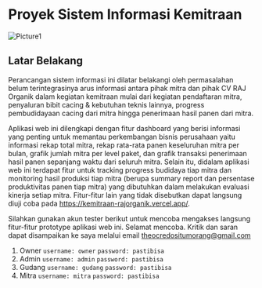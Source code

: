 # Proyek Sistem Informasi Kemitraan 
![Picture1](https://github.com/theocr/Skripsi-CV-RAJ-Organik/assets/61283808/59b9bd0a-1747-48f4-85f3-19c069b87312)
## Latar Belakang 
Perancangan sistem informasi ini dilatar belakangi oleh permasalahan belum terintegrasinya arus informasi antara pihak mitra dan pihak CV RAJ Organik dalam kegiatan kemitraan mulai dari kegiatan pendaftaran mitra, penyaluran bibit cacing & kebutuhan teknis lainnya, progress pembudidayaan cacing dari mitra hingga penerimaan hasil panen dari mitra.

Aplikasi web ini dilengkapi dengan fitur  dashboard yang berisi informasi yang penting untuk memantau perkembangan bisnis perusahaan yaitu informasi rekap total mitra, rekap rata-rata panen keseluruhan mitra per bulan, grafik jumlah mitra per level paket, dan grafik transaksi penerimaan hasil panen sepanjang waktu dari seluruh mitra. Selain itu, didalam aplikasi web ini terdapat fitur untuk tracking progress budidaya tiap mitra dan monitoring hasil produksi tiap mitra (berupa summary report dan persentase produktivitas panen tiap mitra) yang dibutuhkan dalam melakukan evaluasi kinerja setiap mitra. Fitur-fitur lain yang tidak disebutkan dapat langsung diuji coba pada https://kemitraan-rajorganik.vercel.app/. 

Silahkan gunakan akun tester berikut untuk mencoba mengakses langsung fitur-fitur prototype aplikasi web ini. Selamat mencoba. Kritik dan saran dapat disampaikan ke saya melalui email theocredositumorang@gmail.com
1. Owner
```username: owner```
```password: pastibisa```
2. Admin
```username: admin```
```password: pastibisa```
3. Gudang
```username: gudang```
```password: pastibisa```
4. Mitra
```username: mitra```
```password: pastibisa```
